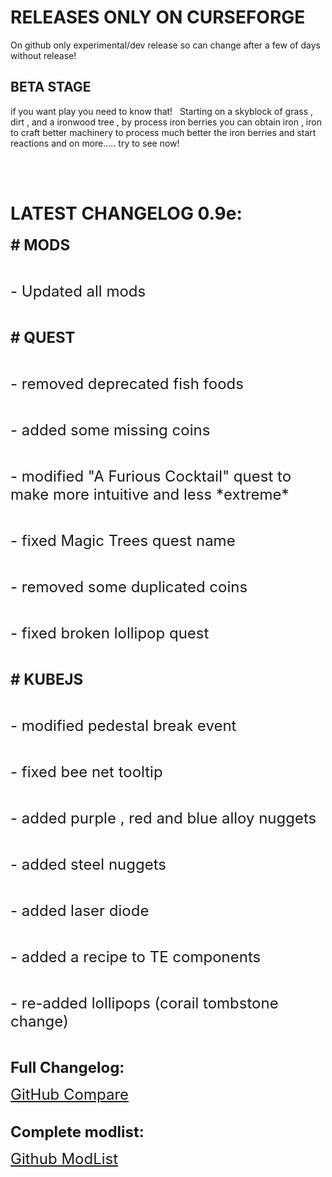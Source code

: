 # RELEASES ONLY ON CURSEFORGE
On github only experimental/dev release so can change after a few of days without release!

## BETA STAGE 
if you want play you need to know that!
 
Starting on a skyblock of grass , dirt , and a ironwood tree , by process iron berries you can obtain iron , iron to craft better machinery to process much better the iron berries and start reactions and on more..... try to see now!

<br/>
<br/>

# LATEST CHANGELOG 0.9e:

<p><span style="font-size: 24px;"><strong># MODS</strong></span></p>
<p>&nbsp;</p>
<p><span style="font-size: 24px;">- Updated all mods</span></p>
<p>&nbsp;</p>
<p><span style="font-size: 24px;"><strong># QUEST</strong></span></p>
<p>&nbsp;</p>
<p><span style="font-size: 24px;">- removed deprecated fish foods</span></p>
<p>&nbsp;</p>
<p><span style="font-size: 24px;">- added some missing coins</span></p>
<p>&nbsp;</p>
<p><span style="font-size: 24px;">- modified "A Furious Cocktail" quest to make more intuitive and less *extreme*</span></p>
<p>&nbsp;</p>
<p><span style="font-size: 24px;">- fixed Magic Trees quest name</span></p>
<p>&nbsp;</p>
<p><span style="font-size: 24px;">- removed some duplicated coins</span></p>
<p>&nbsp;</p>
<p><span style="font-size: 24px;">- fixed broken lollipop quest</span></p>
<p>&nbsp;</p>
<p><span style="font-size: 24px;"><strong># KUBEJS</strong></span></p>
<p>&nbsp;</p>
<p><span style="font-size: 24px;">- modified pedestal break event</span></p>
<p>&nbsp;</p>
<p><span style="font-size: 24px;">- fixed bee net tooltip</span></p>
<p>&nbsp;</p>
<p><span style="font-size: 24px;">- added purple , red and blue alloy nuggets</span></p>
<p>&nbsp;</p>
<p><span style="font-size: 24px;">- added steel nuggets</span></p>
<p>&nbsp;</p>
<p><span style="font-size: 24px;">- added laser diode</span></p>
<p>&nbsp;</p>
<p><span style="font-size: 24px;">- added a recipe to TE components</span></p>
<p>&nbsp;</p>
<p><span style="font-size: 24px;">- re-added lollipops (corail tombstone change)</span></p>
<p>&nbsp;</p>
<p><span style="font-size: 24px;"><strong>Full Changelog:</strong></span></p>
<p><span style="font-size: 24px;"><a href="https://github.com/DevDyna/IronBerry/commits/main/?since=2024-11-15&amp;until=2024-11-19">GitHub Compare</a></span><br /><br /></p>
<p><span style="font-size: 24px;"><strong>Complete modlist:</strong></span></p>
<p><span style="font-size: 24px;"><a href="https://github.com/DevDyna/IronBerry/commits/main/.curselist.txt">Github ModList</a></span><br /><br /></p>

